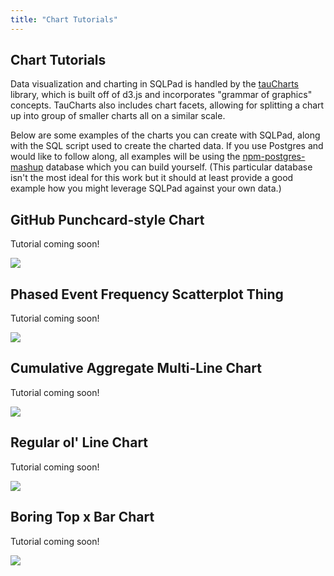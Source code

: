 ```yaml
---
title: "Chart Tutorials"
---
```


## Chart Tutorials

Data visualization and charting in SQLPad is handled by the [tauCharts](http://taucharts.com/) library, which is built off of d3.js and incorporates "grammar of graphics" concepts. TauCharts also includes chart facets, allowing for splitting a chart up into group of smaller charts all on a similar scale. 

Below are some examples of the charts you can create with SQLPad, along with the SQL script used to create the charted data. If you use Postgres and would like to follow along, all examples will be using the [npm-postgres-mashup](https://github.com/rickbergfalk/npm-postgres-mashup) database which you can build yourself. (This particular database isn't the most ideal for this work but it should at least provide a good example how you might leverage SQLPad against your own data.)


## GitHub Punchcard-style Chart

Tutorial coming soon!

<img class="u-max-full-width" src="/sqlpad/images/tutorials/chart-output-punchcard.png"/>


## Phased Event Frequency Scatterplot Thing

Tutorial coming soon!

<img class="u-max-full-width" src="/sqlpad/images/tutorials/chart-output-publish-frequency-thing.png"/>


## Cumulative Aggregate Multi-Line Chart

Tutorial coming soon!

<img class="u-max-full-width" src="/sqlpad/images/tutorials/chart-output-cumulative-line.png"/>


## Regular ol' Line Chart

Tutorial coming soon!

<img class="u-max-full-width" src="/sqlpad/images/tutorials/chart-output-line.png"/>


## Boring Top x Bar Chart

Tutorial coming soon!

<img class="u-max-full-width" src="/sqlpad/images/tutorials/chart-output-top-bar.png"/>